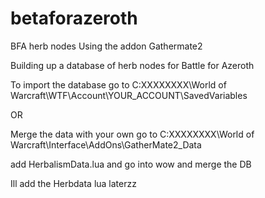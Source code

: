 # betaforazeroth
BFA herb nodes
Using the addon Gathermate2

Building up a database of herb nodes for Battle for Azeroth


To import the database go to C:XXXXXXXX\World of Warcraft\WTF\Account\YOUR_ACCOUNT\SavedVariables

OR


Merge the data with your own go to C:XXXXXXXX\World of Warcraft\Interface\AddOns\GatherMate2_Data

add HerbalismData.lua and go into wow and merge the DB

Ill add the Herbdata lua laterzz
